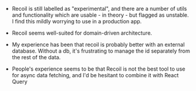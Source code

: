 - Recoil is still labelled as "experimental", and there are a number of utils and functionality which are usable - in theory - but flagged as unstable.
I find this mildly worrying to use in a production app.

- Recoil seems well-suited for domain-driven architecture.

- My experience has been that recoil is probably better with an external database. Without a db, it's frustrating to manage the id separately from the rest of the data.

- People's experience seems to be that Recoil is not the best tool to use for async data fetching, and I'd be hesitant to combine it with React Query